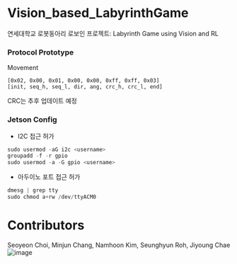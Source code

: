 # Vision_based_LabyrinthGame

연세대학교 로봇동아리 로보인 프로젝트: Labyrinth Game using Vision and RL

### Protocol Prototype

Movement

```shell
[0x02, 0x00, 0x01, 0x00, 0x00, 0xff, 0xff, 0x03]
[init, seq_h, seq_l, dir, ang, crc_h, crc_l, end]
```

CRC는 추후 업데이트 예정

### Jetson Config

- I2C 접근 허가

```python
sudo usermod -aG i2c <username>
groupadd -f -r gpio
sudo usermod -a -G gpio <username>
```

- 아두이노 포트 접근 허가

```python
dmesg | grep tty
sudo chmod a+rw /dev/ttyACM0
```
  
    
# Contributors
Seoyeon Choi, Minjun Chang, Namhoon Kim, Seunghyun Roh, Jiyoung Chae
![image](https://user-images.githubusercontent.com/97090402/222885665-9824e687-1dd2-46f7-aefa-0ac921711ab8.png)
